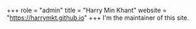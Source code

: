+++
role = "admin"
title = "Harry Min Khant"
website = "https://harrymkt.github.io"
+++
I'm the maintainer of this site.